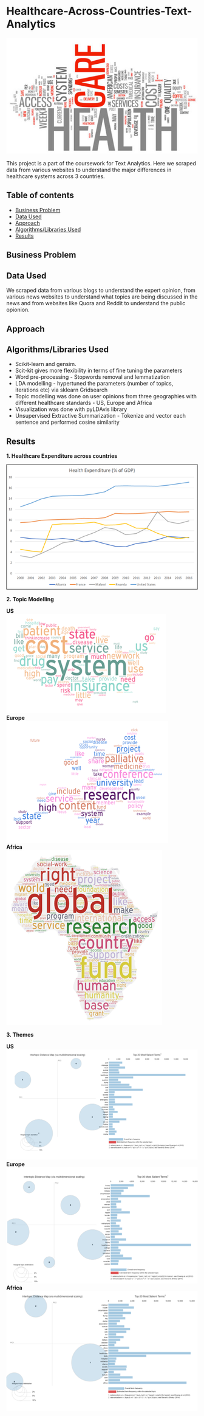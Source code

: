 # Healthcare-Across-Countries-Text-Analytics
![Alt Text](Healthcare.jpg)

This project is a part of the coursework for Text Analytics. Here we scraped data from various websites to understand the major differences in healthcare systems across 3 countries.

## Table of contents
- [Business Problem](https://github.com/anshikaahuja/Healthcare-Across-Countries-Text-Analytics/blob/master/README.md#business-problem)
- [Data Used](https://github.com/anshikaahuja/Healthcare-Across-Countries-Text-Analytics/blob/master/README.md#data-used)
- [Approach](https://github.com/anshikaahuja/Healthcare-Across-Countries-Text-Analytics/blob/master/README.md#approach)
- [Algorithms/Libraries Used](https://github.com/anshikaahuja/Healthcare-Across-Countries-Text-Analytics/blob/master/README.md#algorithmslibraries-used)
- [Results](https://github.com/anshikaahuja/Healthcare-Across-Countries-Text-Analytics/blob/master/README.md#results)

## Business Problem

## Data Used
We scraped data from various blogs to understand the expert opinion, from various news websites to understand what topics are being discussed in the news and from websites like Quora and Reddit to understand the public opionion.

## Approach

## Algorithms/Libraries Used
- Scikit-learn and gensim.
- Scit-kit gives more flexibility in terms of fine tuning the parameters
- Word pre-processing - Stopwords removal and lemmatization
- LDA modelling - hypertuned the parameters (number of topics, iterations etc) via sklearn Gridsearch
- Topic modelling was done on user opinions from three geographies with different healthcare standards - US, Europe and Africa
- Visualization was done with pyLDAvis library
- Unsupervised Extractive Summarization - Tokenize and vector each sentence and performed cosine similarity

## Results

**1. Healthcare Expenditure across countries**

![Alt Text](Health%20Expenditure.png)

**2. Topic Modelling** <br />

**US**<br />
![Alt Text](Topics1.png) <br />
**Europe**<br />
![Alt Text](Topics2.png) <br />
**Africa**<br />
![Alt Text](Topics3.png)

**3. Themes**

**US**<br />
![Alt Text](ThemesUS.PNG) <br />
**Europe**<br />
![Alt Text](ThemesEurope.PNG) <br />
**Africa**<br />
![Alt Text](ThemesAfrica.PNG) <br />
